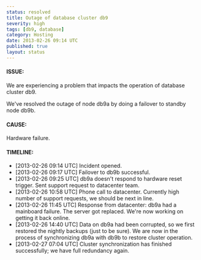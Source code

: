 ```yaml
---
status: resolved
title: Outage of database cluster db9
severity: high
tags: [db9, database]
category: Hosting
date: 2013-02-26 09:14 UTC
published: true
layout: status
---
```


#### ISSUE:

We are experiencing a problem that impacts the operation of database cluster db9. 

We've resolved the outage of node db9a by doing a failover to standby node db9b.

#### CAUSE:

Hardware failure.


#### TIMELINE:

* [2013-02-26 09:14 UTC] Incident opened. 
* [2013-02-26 09:17 UTC] Failover to db9b successful. 
* [2013-02-26 09:25 UTC] db9a doesn't respond to hardware reset trigger. Sent support request to datacenter team.
* [2013-02-26 10:58 UTC] Phone call to datacenter. Currently high number of support requests, we should be next in line.
* [2013-02-26 11:45 UTC] Response from datacenter: db9a had a mainboard failure. The server got replaced. We're now working on getting it back online.
* [2013-02-26 14:40 UTC] Data on db9a had been corrupted, so we first restored the nightly backups (just to be sure). We are now in the process of synchronizing db9a with db9b to restore cluster operation.
* [2013-02-27 07:04 UTC] Cluster synchronization has finished successfully; we have full redundancy again.
